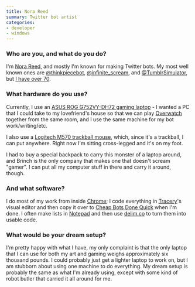 ```yaml
---
title: Nora Reed
summary: Twitter bot artist
categories:
- developer
- windows
---
```


### Who are you, and what do you do?

I'm [Nora Reed](http://barrl.net/ "Nora's website."), and mostly I'm known for making Twitter bots. My most well known ones are [@thinkpiecebot](https://twitter.com/thinkpiecebot "Nora's thinkpiece Twitter bot."), [@infinite_scream](https://twitter.com/infinite_scream "Nora's screaming Twitter bot."), and [@TumblrSimulator](https://twitter.com/tumblrsimulator "Nora's Tumblr-like Twitter bot."), but [I have over 70](https://twitter.com/norareed/lists/robots "A list of Nora's Twitter bots.").

### What hardware do you use?

Currently, I use an [ASUS ROG G752VY-DH72 gaming laptop][g752vy-dh72] - I wanted a PC that I could take to my lovefriend's house so that we can play [Overwatch][] together from the same room, and I use the same machine for my bot work/writing/etc.

I also use a [Logitech M570 trackball mouse][wireless-trackball-m570], which, since it's a trackball, I can put anywhere. Right now I'm sitting cross-legged and it's on my foot.

I had to buy a special backpack to carry this monster of a laptop around, and Brinch is the only company that makes one that doesn't scream "gamer". I can put all my computer stuff in there and carry it around, though.

### And what software?

I do most of my work from inside [Chrome][]; I code everything in [Tracery][]'s visual editor and then copy it over to [Cheap Bots Done Quick](http://cheapbotsdonequick.com/ "A site that hosts and runs Twitter bots.") when I'm done. I often make lists in [Notepad][] and then use [delim.co](http://delim.co/ "A site for adding comma delimiters to text.") to turn them into usable code.

### What would be your dream setup?

I'm pretty happy with what I have, my only complaint is that the only laptop that I can use for both my art and gaming weighs approximately six thousand pounds. I could probably just get a lighter laptop to work on, but I am stubborn about using one machine to do everything. My dream setup is probably the same as what I'm already using, except with some kind of robot butler that carried it all around for me.

[chrome]: https://www.google.com/intl/en/chrome/browser/ "A WebKit-based browser, where each tab runs in its own thread."
[g752vy-dh72]: https://www.asus.com/us/ROG-Republic-Of-Gamers/ROG-G752VY/ "A 17 inch PC gaming laptop."
[notepad]: https://en.wikipedia.org/wiki/Notepad_(software) "A simple text editor included with Windows."
[overwatch]: https://playoverwatch.com/ "A team-based FPS game."
[tracery]: http://tracery.io/ "A tool and language for generating text."
[wireless-trackball-m570]: https://www.logitech.com/en-us/product/wireless-trackball-m570 "A wireless trackball."
